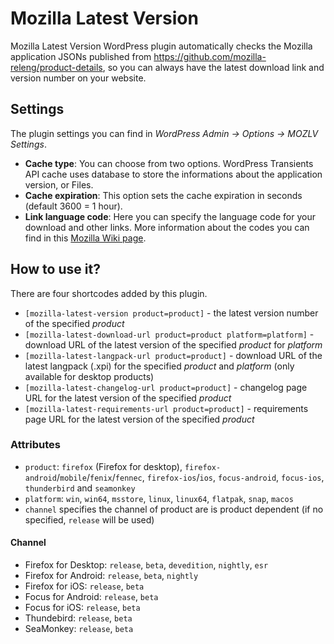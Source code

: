 # Mozilla Latest Version
Mozilla Latest Version WordPress plugin automatically checks the Mozilla application JSONs published from https://github.com/mozilla-releng/product-details, so you can always have the latest download link and version number on your website.

## Settings
The plugin settings you can find in _WordPress Admin -> Options -> MOZLV Settings_.
* __Cache type__: You can choose from two options. WordPress Transients API cache uses database to store the informations about the application version, or Files.
* __Cache expiration__: This option sets the cache expiration in seconds (default 3600 = 1 hour).
* __Link language code__: Here you can specify the language code for your download and other links. More information about the codes you can find in this [Mozilla Wiki page](https://wiki.mozilla.org/L10n:Locale_Codes).

## How to use it?
There are four shortcodes added by this plugin.

* `[mozilla-latest-version product=product]` - the latest version number of the specified _product_
* `[mozilla-latest-download-url product=product platform=platform]` - download URL of the latest version of the specified _product_ for _platform_
* `[mozilla-latest-langpack-url product=product]` - download URL of the latest langpack (.xpi) for the specified _product_ and _platform_ (only available for desktop products)
* `[mozilla-latest-changelog-url product=product]` - changelog page URL for the latest version of the specified _product_
* `[mozilla-latest-requirements-url product=product]` - requirements page URL for the latest version of the specified _product_

### Attributes
* `product`: `firefox` (Firefox for desktop), `firefox-android`/`mobile`/`fenix`/`fennec`, `firefox-ios`/`ios`, `focus-android`, `focus-ios`, `thunderbird` and `seamonkey`
* `platform`: `win`, `win64`, `msstore`, `linux`, `linux64`, `flatpak`, `snap`, `macos`
* `channel` specifies the channel of product are is product dependent (if no specified, `release` will be used)

#### Channel
* Firefox for Desktop: `release`, `beta`, `devedition`, `nightly`, `esr`
* Firefox for Android: `release`, `beta`, `nightly`
* Firefox for iOS: `release`, `beta`
* Focus for Android: `release`, `beta`
* Focus for iOS: `release`, `beta`
* Thundebird: `release`, `beta`
* SeaMonkey: `release`, `beta`
